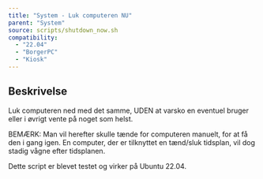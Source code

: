 ```yaml
---
title: "System - Luk computeren NU"
parent: "System"
source: scripts/shutdown_now.sh
compatibility: 
  - "22.04"
  - "BorgerPC"
  - "Kiosk"
---
```


## Beskrivelse
Luk computeren ned med det samme, UDEN at varsko en eventuel bruger eller i øvrigt vente på noget som helst.

BEMÆRK: 
Man vil herefter skulle tænde for computeren manuelt, for at få den i gang igen. 
En computer, der er tilknyttet en tænd/sluk tidsplan, vil dog stadig vågne efter tidsplanen.

Dette script er blevet testet og virker på Ubuntu 22.04.